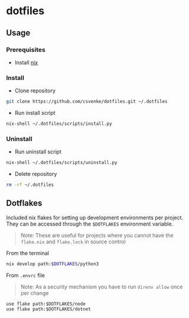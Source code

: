 # dotfiles

## Usage

### Prerequisites

- Install [nix](https://nixos.org/download)

### Install

- Clone repository

```bash
git clone https://github.com/csvenke/dotfiles.git ~/.dotfiles
```

- Run install script

```bash
nix-shell ~/.dotfiles/scripts/install.py
```

### Uninstall

- Run uninstall script

```bash
nix-shell ~/.dotfiles/scripts/uninstall.py
```

- Delete repository

```bash
rm -rf ~/.dotfiles
```

## Dotflakes

Included nix flakes for setting up development environments per project. They can be accessed through the `$DOTFLAKES` environment variable.

> Note: These are useful for projects where you cannot have the `flake.nix` and `flake.lock` in source control

From the terminal

```bash
nix develop path:$DOTFLAKES/python3
```

From `.envrc` file

> Note: As a security mechanism you have to run `direnv allow` once per change

```
use flake path:$DOTFLAKES/node
use flake path:$DOTFLAKES/dotnet
```
